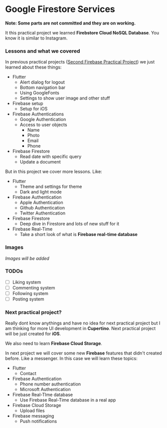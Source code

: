 # Google Firestore Services

**Note: Some parts are not committed and they are on working.**

It this practical project we learned **Firebstore Cloud NoSQL Database**. You know it is similar to Instagram.

### Lessons and what we covered

In previous practical projects ([Second Firebase Practical Project](https://github.com/BlackIQ/Firebase-Practical-2)) we just learned about these things:

- Flutter
    - Alert dialog for logout
    - Bottom navigation bar
    - Using GoogleFonts
    - Settings to show user image and other stuff
- Firebase setup
    - Setup for iOS
- Firebase Authentications
    - Google Authentication
    - Access to user objects
        - Name
        - Photo
        - Email
        - Phone
- Firebase Firestore
     - Read date with specific query
     - Update a document

But in this project we cover more lessons. Like:

- Flutter
    - Theme and settings for theme
    - Dark and light mode
- Firebase Authentication
    - Apple Authentication
    - Github Authentication
    - Twitter Authentication
- Firebase Firestore
    - Deep dive in Firestore and lots of new stuff for it
- Firebase Real-Time
    - Take a short look of what is **Firebase real-time database**

### Images

_Images will be added_

### TODOs

- [ ] Liking system
- [ ] Commenting system
- [ ] Following system
- [ ] Posting system

### Next practical project?

Really dont know anythings and have no idea for next practical project but I am thinking for more UI development in **Cupertino**. Next practical project will be just created for **iOS**.

We also need to learn **Firebase Cloud Storage**.

In next project we will cover some new **Firebase** features that didn't created before. Like a messenger. In this case we will learn these topics:

- Flutter
    - Contact
- Firebase Authentication
    - Phone number authentication
    - Microsoft Authentication
- Firebase Real-TIme database
    - Use Firebase Real-Time database in a real app
- Firebase Cloud Storage
    - Upload files
- Firebase messaging
    - Push notifications
